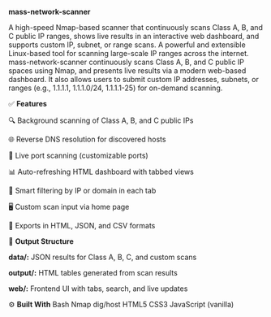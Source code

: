**mass-network-scanner**


A high-speed Nmap-based scanner that continuously scans Class A, B, and C public IP ranges, shows live results in an interactive web dashboard, and supports custom IP, subnet, or range scans. A powerful and extensible Linux-based tool for scanning large-scale IP ranges across the internet. mass-network-scanner continuously scans Class A, B, and C public IP spaces using Nmap, and presents live results via a modern web-based dashboard. It also allows users to submit custom IP addresses, subnets, or ranges (e.g., 1.1.1.1, 1.1.1.0/24, 1.1.1.1-25) for on-demand scanning.


✅ **Features**

🔍 Background scanning of Class A, B, and C public IPs

🌐 Reverse DNS resolution for discovered hosts

📡 Live port scanning (customizable ports)

📊 Auto-refreshing HTML dashboard with tabbed views

🧠 Smart filtering by IP or domain in each tab

🖥️ Custom scan input via home page

📁 Exports in HTML, JSON, and CSV formats


📁 **Output Structure**

**data/:** JSON results for Class A, B, C, and custom scans

**output/:** HTML tables generated from scan results

**web/:** Frontend UI with tabs, search, and live updates


⚙️  **Built With**
Bash
Nmap
dig/host
HTML5
CSS3
JavaScript (vanilla)
